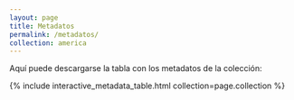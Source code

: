 ```yaml
---
layout: page
title: Metadatos
permalink: /metadatos/
collection: america
---
```


Aquí puede descargarse la tabla con los metadatos de la colección:

{% include interactive_metadata_table.html collection=page.collection %}
